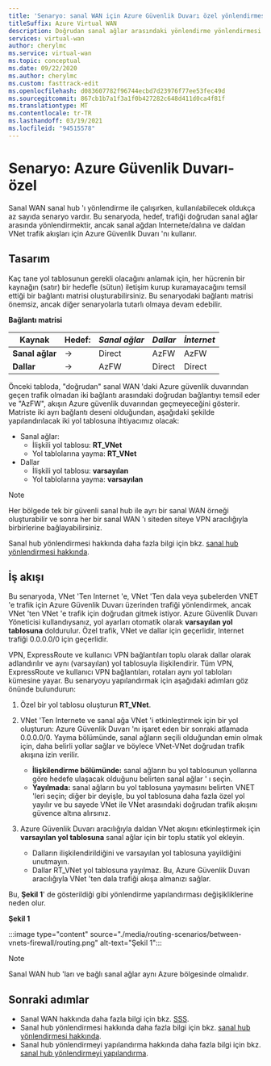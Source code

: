 ```yaml
---
title: 'Senaryo: sanal WAN için Azure Güvenlik Duvarı özel yönlendirmesi'
titleSuffix: Azure Virtual WAN
description: Doğrudan sanal ağlar arasındaki yönlendirme yönlendirmesi trafiği için senaryolar->Internet/dal ve VNet trafik akışları için Azure Güvenlik duvarı kullanma
services: virtual-wan
author: cherylmc
ms.service: virtual-wan
ms.topic: conceptual
ms.date: 09/22/2020
ms.author: cherylmc
ms.custom: fasttrack-edit
ms.openlocfilehash: d083607782f96744ecbd7d23976f77ee53fec49d
ms.sourcegitcommit: 867cb1b7a1f3a1f0b427282c648d411d0ca4f81f
ms.translationtype: MT
ms.contentlocale: tr-TR
ms.lasthandoff: 03/19/2021
ms.locfileid: "94515578"
---
```

# <a name="scenario-azure-firewall---custom"></a>Senaryo: Azure Güvenlik Duvarı-özel

Sanal WAN sanal hub 'ı yönlendirme ile çalışırken, kullanılabilecek oldukça az sayıda senaryo vardır. Bu senaryoda, hedef, trafiği doğrudan sanal ağlar arasında yönlendirmektir, ancak sanal ağdan Internete/dalına ve daldan VNet trafik akışları için Azure Güvenlik Duvarı 'nı kullanır.

## <a name="design"></a><a name="design"></a>Tasarım

Kaç tane yol tablosunun gerekli olacağını anlamak için, her hücrenin bir kaynağın (satır) bir hedefle (sütun) iletişim kurup kuramayacağını temsil ettiği bir bağlantı matrisi oluşturabilirsiniz. Bu senaryodaki bağlantı matrisi önemsiz, ancak diğer senaryolarla tutarlı olmaya devam edebilir.

**Bağlantı matrisi**

| Kaynak           | Hedef:      | *Sanal ağlar*      | *Dallar*    | *İnternet*   |
|---             |---       |---           |---            |---           |
| **Sanal ağlar**      |   &#8594;|    Direct    |     AzFW      |     AzFW     |
| **Dallar**   |   &#8594;|    AzFW      |    Direct     |    Direct    |

Önceki tabloda, "doğrudan" sanal WAN 'daki Azure güvenlik duvarından geçen trafik olmadan iki bağlantı arasındaki doğrudan bağlantıyı temsil eder ve "AzFW", akışın Azure güvenlik duvarından geçmeyeceğini gösterir. Matriste iki ayrı bağlantı deseni olduğundan, aşağıdaki şekilde yapılandırılacak iki yol tablosuna ihtiyacımız olacak:

* Sanal ağlar:
  * İlişkili yol tablosu: **RT_VNet**
  * Yol tablolarına yayma: **RT_VNet**
* Dallar
  * İlişkili yol tablosu: **varsayılan**
  * Yol tablolarına yayma: **varsayılan**

> [!NOTE]
> Her bölgede tek bir güvenli sanal hub ile ayrı bir sanal WAN örneği oluşturabilir ve sonra her bir sanal WAN 'ı siteden siteye VPN aracılığıyla birbirlerine bağlayabilirsiniz.

Sanal hub yönlendirmesi hakkında daha fazla bilgi için bkz. [sanal hub yönlendirmesi hakkında](about-virtual-hub-routing.md).

## <a name="workflow"></a><a name="workflow"></a>İş akışı

Bu senaryoda, VNet 'Ten Internet 'e, VNet 'Ten dala veya şubelerden VNET 'e trafik için Azure Güvenlik Duvarı üzerinden trafiği yönlendirmek, ancak VNet 'ten VNet 'e trafik için doğrudan gitmek istiyor. Azure Güvenlik Duvarı Yöneticisi kullandıysanız, yol ayarları otomatik olarak **varsayılan yol tablosuna** doldurulur. Özel trafik, VNet ve dallar için geçerlidir, Internet trafiği 0.0.0.0/0 için geçerlidir.

VPN, ExpressRoute ve kullanıcı VPN bağlantıları toplu olarak dallar olarak adlandırılır ve aynı (varsayılan) yol tablosuyla ilişkilendirir. Tüm VPN, ExpressRoute ve kullanıcı VPN bağlantıları, rotaları aynı yol tabloları kümesine yayar. Bu senaryoyu yapılandırmak için aşağıdaki adımları göz önünde bulundurun:

1. Özel bir yol tablosu oluşturun **RT_VNet**.
1. VNet 'Ten Internete ve sanal ağa VNet 'i etkinleştirmek için bir yol oluşturun: Azure Güvenlik Duvarı 'nı işaret eden bir sonraki atlamada 0.0.0.0/0. Yayma bölümünde, sanal ağların seçili olduğundan emin olmak için, daha belirli yollar sağlar ve böylece VNet-VNet doğrudan trafik akışına izin verilir.

   * **İlişkilendirme bölümünde:** sanal ağların bu yol tablosunun yollarına göre hedefe ulaşacak olduğunu belirten sanal ağlar ' ı seçin.
   * **Yayılmada:** sanal ağların bu yol tablosuna yaymasını belirten VNET 'leri seçin; diğer bir deyişle, bu yol tablosuna daha fazla özel yol yayılır ve bu sayede VNet ile VNet arasındaki doğrudan trafik akışını güvence altına alırsınız.

1. Azure Güvenlik Duvarı aracılığıyla daldan VNet akışını etkinleştirmek için **varsayılan yol tablosuna** sanal ağlar için bir toplu statik yol ekleyin.

   * Dalların ilişkilendirildiğini ve varsayılan yol tablosuna yayildiğini unutmayın.
   * Dallar RT_VNet yol tablosuna yayılmaz. Bu, Azure Güvenlik Duvarı aracılığıyla VNet 'ten dala trafiği akışa almanızı sağlar.

Bu, **Şekil 1**' de gösterildiği gibi yönlendirme yapılandırması değişikliklerine neden olur.

**Şekil 1**

:::image type="content" source="./media/routing-scenarios/between-vnets-firewall/routing.png" alt-text="Şekil 1":::

> [!NOTE]
> Sanal WAN hub 'ları ve bağlı sanal ağlar aynı Azure bölgesinde olmalıdır.

## <a name="next-steps"></a>Sonraki adımlar

* Sanal WAN hakkında daha fazla bilgi için bkz. [SSS](virtual-wan-faq.md).
* Sanal hub yönlendirmesi hakkında daha fazla bilgi için bkz. [sanal hub yönlendirmesi hakkında](about-virtual-hub-routing.md).
* Sanal hub yönlendirmeyi yapılandırma hakkında daha fazla bilgi için bkz. [sanal hub yönlendirmeyi yapılandırma](how-to-virtual-hub-routing.md).
